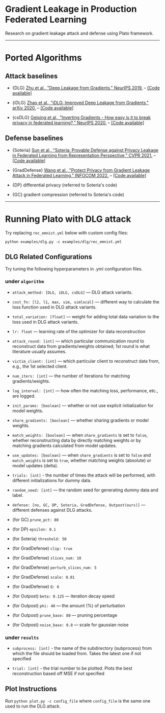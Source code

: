 # Gradient Leakage in Production Federated Learning

Research on gradient leakage attack and defense using Plato framework.

--- 
# Ported Algorithms

## Attack baselines
- {DLG} [Zhu et al., "Deep Leakage from Gradients," NeurIPS 2019.](https://papers.nips.cc/paper/2019/hash/60a6c4002cc7b29142def8871531281a-Abstract.html) – [[Code available]](https://github.com/mit-han-lab/dlg)

- {iDLG} [Zhao et al., "iDLG: Improved Deep Leakage from Gradients," arXiv 2020.](https://arxiv.org/pdf/2001.02610.pdf) – [[Code available]](https://github.com/PatrickZH/Improved-Deep-Leakage-from-Gradients)

- {csDLG} [Geiping et al., "Inverting Gradients - How easy is it to break privacy in federated learning?," NeurIPS 2020.](https://proceedings.neurips.cc/paper/2020/file/c4ede56bbd98819ae6112b20ac6bf145-Paper.pdf) – [[Code available]](https://github.com/JonasGeiping/invertinggradients)

## Defense baselines

- {Soteria} [Sun et al., "Soteria: Provable Defense against Privacy Leakage in Federated Learning from Representation Perspective," CVPR 2021.](https://openaccess.thecvf.com/content/CVPR2021/papers/Sun_Soteria_Provable_Defense_Against_Privacy_Leakage_in_Federated_Learning_From_CVPR_2021_paper.pdf) – [[Code available]](https://github.com/jeremy313/Soteria)

- {GradDefense} [Wang et al., "Protect Privacy from Gradient Leakage Attack in Federated Learning," INFOCOM 2022.](https://infocom.info/day/2/track/Track%20A#A-3) – [[Code available]](https://github.com/wangjunxiao/GradDefense)

- {DP} differential privacy (referred to Soteria's code) 

- {GC} gradient compression (referred to Soteria's code) 
---

# Running Plato with DLG attack
Try replacing `rec_emnist.yml` below with custom config files:
```
python examples/dlg.py -c examples/dlg/rec_emnist.yml
```

## DLG Related Configurations
Try tuning the following hyperparameters in .yml configuration files.

### under `algorithm`

- `attack_method: [DLG, iDLG, csDLG]` — DLG attack variants.

- `cost_fn: [l2, l1, max, sim, simlocal]` — different way to calculate the loss function used in DLG attack variants.

- `total_variation: [float]` — weight for adding total data variation to the loss used in DLG attack variants.

- `lr: float` — learning rate of the optimizer for data reconstruction

- `attack_round: [int]` — which particular communication round to reconstruct data from gradients/weights obtained; 1st round is what literature usually assumes.

- `victim_client: [int]` — which particular client to reconstruct data from, e.g., the 1st selected client.

- `num_iters: [int]` — the number of iterations for matching gradients/weights.

- `log_interval: [int]` — how often the matching loss, performance, etc., are logged.

- `init_params: [boolean]` — whether or not use explicit initialization for model weights.

- `share_gradients: [boolean]` — whether sharing gradients or model weights.

- `match_weights: [boolean]` — when `share_gradients` is set to `false`, whether reconstructing data by directly matching weights or by matching gradients calculated from model updates.

- `use_updates: [boolean]` — when `share_gradients` is set to `false` and `match_weights` is set to `true`, whether matching weights (absolute) or model updates (delta).

- `trials: [int]` - the number of times the attack will be performed, with different initializations for dummy data.

- `random_seed: [int]` — the random seed for generating dummy data and label.

- `defense: [no, GC, DP, Soteria, GradDefense, Outpost(ours)]` — different defenses against DLG attacks.

- (for GC) `prune_pct: 80` 
- (for DP) `epsilon: 0.1`
- (for Soteria) `threshold: 50`
- (for GradDefense) `clip: true`
- (for GradDefense) `slices_num: 10`
- (for GradDefense) `perturb_slices_num: 5`
- (for GradDefense) `scale: 0.01`
- (for GradDefense) `Q: 6`
- (for Outpost) `beta: 0.125` — iteration decay speed
- (for Outpost) `phi: 40` — the amount (%) of perturbation
- (for Outpost) `prune_base: 80` — pruning percentage
- (for Outpost) `noise_base: 0.8` — scale for gaussian noise


### under `results`

- `subprocess: [int]` - the name of the subdirectory (subprocess) from which the file should be loaded from. Takes the latest one if not specified

- `trial: [int]` - the trial number to be plotted. Plots the best reconstruction based off MSE if not specified

## Plot Instructions

Run ```python plot.py -c config_file``` where ```config_file``` is the same one used to run the DLG attack.


